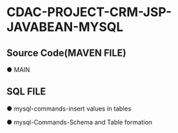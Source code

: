# CDAC-PROJECT-CRM-JSP-JAVABEAN-MYSQL

<h2> Source Code(MAVEN FILE)</h2>

● MAIN

<h2> SQL FILE</h2>

● mysql-commands-insert values in tables

● mysql-Commands-Schema and Table formation
